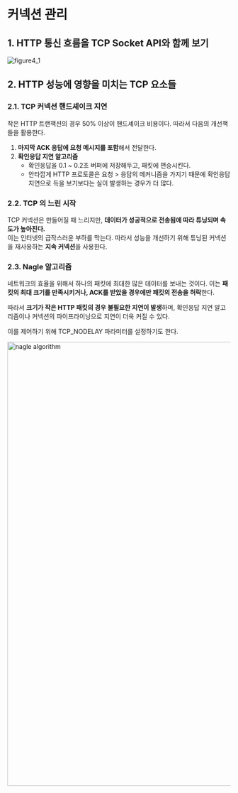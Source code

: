 # 커넥션 관리

## 1. HTTP 통신 흐름을 TCP Socket API와 함께 보기

![figure4_1](https://user-images.githubusercontent.com/47515936/79689790-fc1f4d00-8291-11ea-94e5-ed4ae1e1d051.png)

## 2. HTTP 성능에 영향을 미치는 TCP 요소들

### 2.1. TCP 커넥션 핸드셰이크 지연

작은 HTTP 트랜잭션의 경우 50% 이상이 핸드셰이크 비용이다. 따라서 다음의 개선책들을 활용한다.

1. **마지막 ACK 응답에 요청 메시지를 포함**해서 전달한다.
2. **확인응답 지연 알고리즘**
    - 확인응답을 0.1 ~ 0.2초 버퍼에 저장해두고, 패킷에 편승시킨다.
    - 안타깝게 HTTP 프로토콜은 요청 > 응답의 메커니즘을 가지기 때문에 확인응답 지연으로 득을 보기보다는 실이 발생하는 경우가 더 많다.

### 2.2. TCP 의 느린 시작

TCP 커넥션은 만들어질 때 느리지만, **데이터가 성공적으로 전송됨에 따라 튜닝되며 속도가 높아진다.**  
이는 인터넷의 급작스러운 부하를 막는다. 따라서 성능을 개선하기 위해 튜닝된 커넥션을 재사용하는 **지속 커넥션**을 사용한다.

### 2.3. Nagle 알고리즘

네트워크의 효율을 위해서 하나의 패킷에 최대한 많은 데이터를 보내는 것이다.
이는 **패킷의 최대 크기를 만족시키거나, ACK를 받았을 경우에만 패킷의 전송을 허락**한다.

따라서 **크기가 작은 HTTP 패킷의 경우 불필요한 지연이 발생**하며, 확인응답 지연 알고리즘이나 커넥션의 파이프라이닝으로 지연이 더욱 커질 수 있다.

이를 제어하기 위해 TCP_NODELAY 파라미터를 설정하기도 한다.

<img width="1000" alt="nagle algorithm" src="https://user-images.githubusercontent.com/47515936/79690060-7d2b1400-8293-11ea-89d3-df3f10e5b8b3.png">


